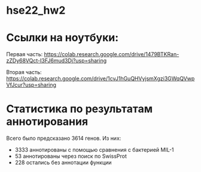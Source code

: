 # hse22_hw2

# Ссылки на ноутбуки:

Первая часть: 
https://colab.research.google.com/drive/1479BTKRan-zZDy68VQct-I3FJ6mud3Dj?usp=sharing

Вторая часть: 
https://colab.research.google.com/drive/1cvJ1hGuQHVyjsmXgzi3GWqQVwpVfJcur?usp=sharing

# Статистика по результатам аннотирования
Всего было предсказано 3614 генов. Из них:
- 3333 аннотированы с помощью сравнения с бактерией MIL-1
- 53 аннотированы через поиск по SwissProt
- 228 остались без аннотации функции

